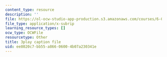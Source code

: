```yaml
---
content_type: resource
description: ''
file: https://ol-ocw-studio-app-production.s3.amazonaws.com/courses/6-042j-mathematics-for-computer-science-spring-2015/ee8020c7bb55a86606004b07a230341e_iDfyX8WRIyM.srt
file_type: application/x-subrip
learning_resource_types: []
ocw_type: OCWFile
resourcetype: Other
title: 3play caption file
uid: ee8020c7-bb55-a866-0600-4b07a230341e
---
```

